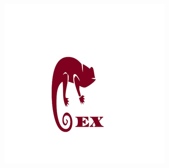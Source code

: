 
<a href=""><p align="center">
<img height=500 src="https://github.com/GarretTomlin/Extodan/blob/main/docs/logo.png"/>
<p align="center">
</p>
